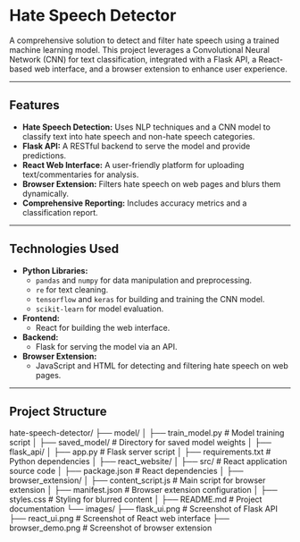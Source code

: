# Hate Speech Detector

A comprehensive solution to detect and filter hate speech using a trained machine learning model. This project leverages a Convolutional Neural Network (CNN) for text classification, integrated with a Flask API, a React-based web interface, and a browser extension to enhance user experience.

---

## Features
- **Hate Speech Detection:** Uses NLP techniques and a CNN model to classify text into hate speech and non-hate speech categories.
- **Flask API:** A RESTful backend to serve the model and provide predictions.
- **React Web Interface:** A user-friendly platform for uploading text/commentaries for analysis.
- **Browser Extension:** Filters hate speech on web pages and blurs them dynamically.
- **Comprehensive Reporting:** Includes accuracy metrics and a classification report.

---

## Technologies Used
- **Python Libraries:**
  - `pandas` and `numpy` for data manipulation and preprocessing.
  - `re` for text cleaning.
  - `tensorflow` and `keras` for building and training the CNN model.
  - `scikit-learn` for model evaluation.
- **Frontend:**
  - React for building the web interface.
- **Backend:**
  - Flask for serving the model via an API.
- **Browser Extension:**
  - JavaScript and HTML for detecting and filtering hate speech on web pages.

---

## Project Structure
hate-speech-detector/ ├── model/ │ ├── train_model.py # Model training script │ ├── saved_model/ # Directory for saved model weights │ ├── flask_api/ │ ├── app.py # Flask server script │ ├── requirements.txt # Python dependencies │ ├── react_website/ │ ├── src/ # React application source code │ ├── package.json # React dependencies │ ├── browser_extension/ │ ├── content_script.js # Main script for browser extension │ ├── manifest.json # Browser extension configuration │ ├── styles.css # Styling for blurred content │ ├── README.md # Project documentation └── images/ ├── flask_ui.png # Screenshot of Flask API ├── react_ui.png # Screenshot of React web interface ├── browser_demo.png # Screenshot of browser extension
